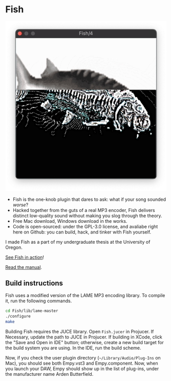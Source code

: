 # Fish

<img src="img/gui.png">

- Fish is the one-knob plugin that dares to ask: what if your song sounded *worse*?
- Hacked together from the guts of a real MP3 encoder, Fish delivers distinct low-quality sound without making you slog through the theory.
- Free Mac download, Windows download in the works.
- Code is open-sourced: under the GPL-3.0 license, and avaliabe right here on Github: you can build, hack, and tinker with Fish yourself.

I made Fish as a part of my undergraduate thesis at the University of Oregon.

[See Fish in action](https://youtu.be/x2X7x6drGhg)!

[Read the manual](MANUAL.md).

## Build instructions

Fish uses a modified version of the LAME MP3 encoding library. To compile it, run the following commands.

```sh
cd Fish/lib/lame-master
./configure
make
```

Building Fish requires the JUCE library. Open `Fish.jucer` in Projucer. If Necessary, update the path to JUCE in Projucer. If building in XCode, click the "Save and Open in IDE" button; otherwise, create a new build target for the build system you are using. In the IDE, run the build scheme.

Now, if you check the user plugin directory (`~/Library/Audio/Plug-Ins` on Mac), you should see both Empy.vst3 and Empy.component. Now, when you launch your DAW, Empy should show up in the list of plug-ins, under the manufacturer name Arden Butterfield.


